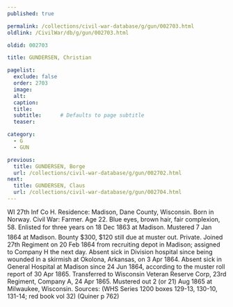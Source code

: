 ```yaml
---
published: true

permalink: /collections/civil-war-database/g/gun/002703.html
oldlink: /CivilWar/db/g/gun/002703.html

oldid: 002703

title: GUNDERSEN, Christian

pagelist:
  exclude: false
  order: 2703
  image: 
  alt:
  caption:
  title:
  subtitle:      # Defaults to page subtitle
  teaser:

category: 
  - G 
  - GUN

previous:
  title: GUNDERSEN, Borge
  url: /collections/civil-war-database/g/gun/002702.html  
next:
  title: GUNDERSEN, Claus
  url: /collections/civil-war-database/g/gun/002704.html   
---
```

WI 27th Inf Co H. Residence: Madison, Dane County, Wisconsin. Born in Norway. Civil War: Farmer. Age 22. Blue eyes, brown hair, fair complexion, 5&#146;8&#148;. Enlisted for three years on 18 Dec 1863 at Madison. Mustered 7 Jan 1864 at Madison. Bounty $300, $120 still due at muster out. Private. Joined 27th Regiment on 20 Feb 1864 from recruiting depot in Madison; assigned to Company H the next day. Absent sick in Division hospital since being wounded in a skirmish at Okolona, Arkansas, on 3 Apr 1864. Absent sick in General Hospital at Madison since 24 Jun 1864, according to the muster roll report of 30 Apr 1865. Transferred to Wisconsin Veteran Reserve Corp, 23rd Regiment, Company A, 24 Apr 1865. Mustered out 2 (or 21) Aug 1865 at Milwaukee, Wisconsin. Sources: (WHS Series 1200 boxes 129-13, 130-10, 131-14; red book vol 32) (Quiner p 762)